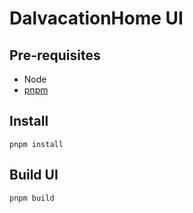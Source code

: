 # DalvacationHome UI

## Pre-requisites

- Node
- [pnpm](https://pnpm.io/installation)

## Install

```
pnpm install
```

## Build UI

```
pnpm build
```
